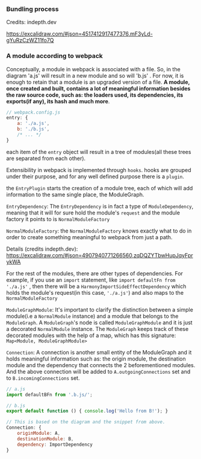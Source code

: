 

### Bundling process

Credits: indepth.dev

https://excalidraw.com/#json=4517412917477376,mF3yLd-gYuRzCzWZ11fo7Q

### A module according to webpack

Conceptually, a module in webpack is associated with a file. So, in the diagram 'a.js' will result in a new module and so will 'b.js' . For now, it is enough to retain that a module is an upgraded version of a file. 
**A module, once created and built, contains a lot of meaningful information besides the raw source code, such as: the loaders used, its dependencies, its exports(if any), its hash and much more**.

```js
// webpack.config.js
entry: {
	a: './a.js',
	b: './b.js',
	/* ... */
}
```

each item of the `entry` object will result in a tree of modules(all these trees are separated from each other).

Extensibility in webpack is implemented through `hooks`. hooks are grouped under their purpose, and for any well defined purpose there is a `plugin`.

the `EntryPlugin` starts the creation of a module tree, 
each of which will add information to the same single place, the ModuleGraph.

`EntryDependency`: The `EntryDependency` is in fact a type of `ModuleDependency`, meaning that it will for sure hold the module's `request` and the module factory it points to is `NormalModuleFactory`

`NormalModuleFactory`: the `NormalModuleFactory` knows exactly what to do in order to create something meaningful to webpack from just a path.

Details (credits indepth.dev): https://excalidraw.com/#json=4907940771266560,zqDQZYTbwHupJqyFprykWA

For the rest of the modules, there are other types of dependencies. 
For example, if you use an `import` statement, like `import defaultFn from './a.js'` , then there will be a `HarmonyImportSideEffectDependency` which holds the module's request(in this case, `'./a.js'`) and also maps to the `NormalModuleFactory`

`ModuleGraphModule`: It's important to clarify the distinction between a simple module(i.e a `NormalModule` instance) and a module that belongs to the `ModuleGraph`. A `ModuleGraph`'s node is called `ModuleGraphModule` and it is just a decorated `NormalModule` instance.
The `ModuleGraph` keeps track of these decorated modules with the help of a map, which has this signature: `Map<Module, ModuleGraphModule>`

`Connection`: A connection is another small entity of the ModuleGraph and it holds meaningful information such as: the origin module, the destination module and the dependency that connects the 2 beforementioned modules. 
And the above connection will be added to `A.outgoingConnections` set and to `B.incomingConnections` set.

```js
// a.js
import defaultBFn from '.b.js/';

// b.js
export default function () { console.log('Hello from B!'); }

// This is based on the diagram and the snippet from above.
Connection: {
	originModule: A,
	destinationModule: B,
	dependency: ImportDependency
}
```




